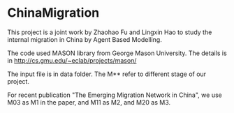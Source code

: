 # ChinaMigration
This project is a joint work by Zhaohao Fu and Lingxin Hao to study the internal migration in China by Agent Based Modelling.

The code used MASON library from George Mason University. The details is in http://cs.gmu.edu/~eclab/projects/mason/

The input file is in data folder.
The M** refer to different stage of our project.

For recent publication "The Emerging Migration Network in China", we use M03 as M1 in the paper, and M11 as M2, and M20 as M3.
